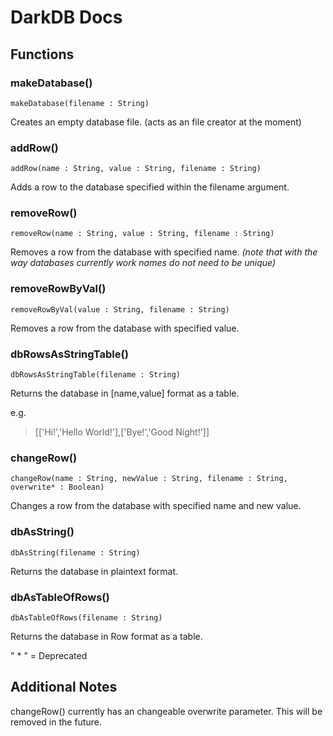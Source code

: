 # DarkDB Docs

## Functions

### makeDatabase()

    makeDatabase(filename : String)
Creates an empty database file. (acts as an file creator at the moment)
### addRow()

    addRow(name : String, value : String, filename : String)
Adds a row to the database specified within the filename argument.
### removeRow()

    removeRow(name : String, value : String, filename : String)
Removes a row from the database with specified name. *(note that with the way databases currently work names do not need to be unique)*
### removeRowByVal()

    removeRowByVal(value : String, filename : String)
Removes a row from the database with specified value.
### dbRowsAsStringTable()

    dbRowsAsStringTable(filename : String)
Returns the database in [name,value] format as a table.

e.g. 
> [['Hi!','Hello World!'],['Bye!','Good Night!']]
### changeRow()

    changeRow(name : String, newValue : String, filename : String, overwrite* : Boolean)
Changes a row from the database with specified name and new value.
### dbAsString()

    dbAsString(filename : String)
Returns the database in plaintext format.
### dbAsTableOfRows()

    dbAsTableOfRows(filename : String)
Returns the database in Row format as a table.

" * " = Deprecated

## Additional Notes
changeRow() currently has an changeable overwrite parameter. This will be removed in the future.
